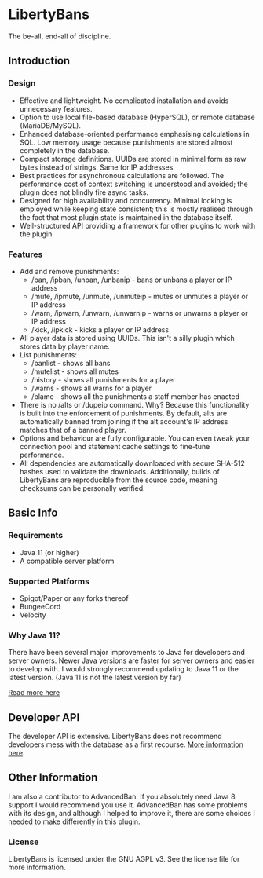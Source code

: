 # LibertyBans
The be-all, end-all of discipline.

## Introduction

### Design

* Effective and lightweight. No complicated installation and avoids unnecessary features.
* Option to use local file-based database (HyperSQL), or remote database (MariaDB/MySQL).
* Enhanced database-oriented performance emphasising calculations in SQL. Low memory usage because punishments are stored almost completely in the database.
* Compact storage definitions. UUIDs are stored in minimal form as raw bytes instead of strings. Same for IP addresses.
* Best practices for asynchronous calculations are followed. The performance cost of context switching is understood and avoided; the plugin does not blindly fire async tasks.
* Designed for high availability and concurrency. Minimal locking is employed while keeping state consistent; this is mostly realised through the fact that most plugin state is maintained in the database itself.
* Well-structured API providing a framework for other plugins to work with the plugin.

### Features

* Add and remove punishments:
    * /ban, /ipban, /unban, /unbanip - bans or unbans a player or IP address
    * /mute, /ipmute, /unmute, /unmuteip - mutes or unmutes a player or IP address
    * /warn, /ipwarn, /unwarn, /unwarnip - warns or unwarns a player or IP address
    * /kick, /ipkick - kicks a player or IP address
* All player data is stored using UUIDs. This isn't a silly plugin which stores data by player name.
* List punishments:
    * /banlist - shows all bans
    * /mutelist - shows all mutes
    * /history <player> - shows all punishments for a player
    * /warns <player> - shows all warns for a player
    * /blame <player> - shows all the punishments a staff member has enacted
* There is no /alts or /dupeip command. Why? Because this functionality is built into the enforcement of punishments. By default, alts are automatically banned from joining if the alt account's IP address matches that of a banned player.
* Options and behaviour are fully configurable. You can even tweak your connection pool and statement cache settings to fine-tune performance.
* All dependencies are automatically downloaded with secure SHA-512 hashes used to validate the downloads. Additionally, builds of LibertyBans are reproducible from the source code, meaning checksums can be personally verified.

## Basic Info

### Requirements

* Java 11 (or higher)
* A compatible server platform

### Supported Platforms

* Spigot/Paper or any forks thereof
* BungeeCord
* Velocity

### Why Java 11?

There have been several major improvements to Java for developers and server owners. Newer Java versions are faster for server owners and easier to develop with. I would strongly recommend updating to Java 11 or the latest version. (Java 11 is not the latest version by far)

[Read more here](https://github.com/A248/LibertyBans/wiki/Why-Java-11%3F)

## Developer API

The developer API is extensive. LibertyBans does not recommend developers mess with the database as a first recourse. [More information here](https://github.com/A248/LibertyBans/wiki/Developer-API)

## Other Information

I am also a contributor to AdvancedBan. If you absolutely need Java 8 support I would recommend you use it. AdvancedBan has some problems with its design, and although I helped to improve it, there are some choices I needed to make differently in this plugin.

### License

LibertyBans is licensed under the GNU AGPL v3. See the license file for more information.
